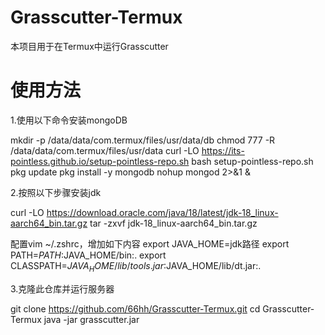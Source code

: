 # Grasscutter-Termux

本项目用于在Termux中运行Grasscutter

# 使用方法

1.使用以下命令安装mongoDB

mkdir -p /data/data/com.termux/files/usr/data/db
chmod 777 -R /data/data/com.termux/files/usr/data
curl -LO https://its-pointless.github.io/setup-pointless-repo.sh
bash setup-pointless-repo.sh
pkg update
pkg install -y mongodb
nohup mongod 2>&1 &

2.按照以下步骤安装jdk

curl -LO https://download.oracle.com/java/18/latest/jdk-18_linux-aarch64_bin.tar.gz
tar -zxvf jdk-18_linux-aarch64_bin.tar.gz

配置vim ~/.zshrc，增加如下内容
export JAVA_HOME=jdk路径
export PATH=$PATH:$JAVA_HOME/bin:.
export CLASSPATH=$JAVA_HOME/lib/tools.jar:$JAVA_HOME/lib/dt.jar:.

3.克隆此仓库并运行服务器

git clone https://github.com/66hh/Grasscutter-Termux.git
cd Grasscutter-Termux
java -jar grasscutter.jar
